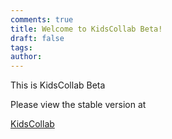 ```yaml
---
comments: true
title: Welcome to KidsCollab Beta!
draft: false
tags: 
author:
---
```

 
This is KidsCollab Beta

Please view the stable version at 

[KidsCollab](https://sites.google.com/view/kidscollab)